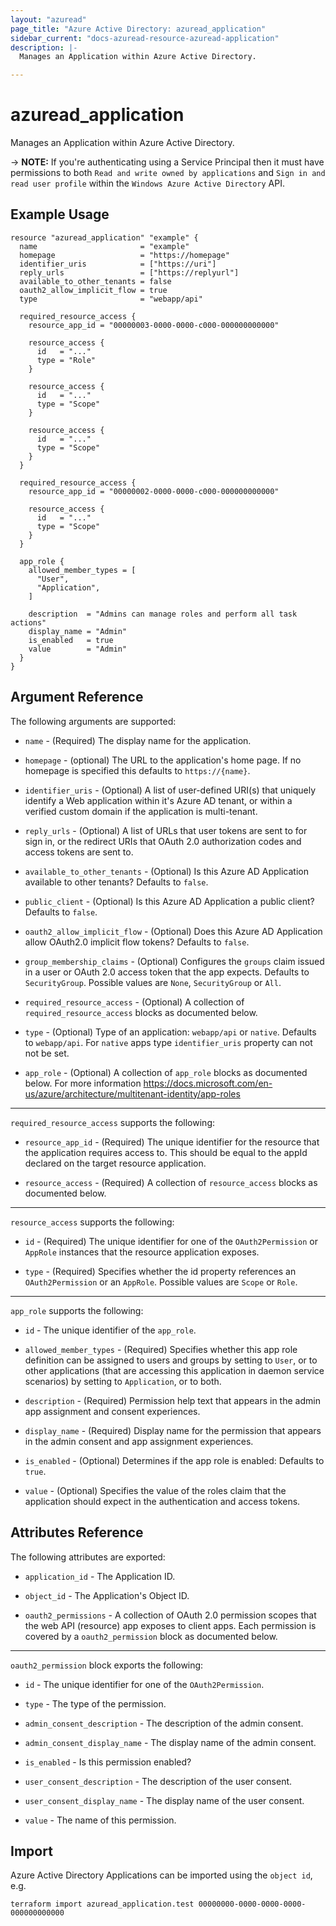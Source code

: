 ```yaml
---
layout: "azuread"
page_title: "Azure Active Directory: azuread_application"
sidebar_current: "docs-azuread-resource-azuread-application"
description: |-
  Manages an Application within Azure Active Directory.

---
```


# azuread_application

Manages an Application within Azure Active Directory.

-> **NOTE:** If you're authenticating using a Service Principal then it must have permissions to both `Read and write owned by applications` and `Sign in and read user profile` within the `Windows Azure Active Directory` API.

## Example Usage

```hcl
resource "azuread_application" "example" {
  name                       = "example"
  homepage                   = "https://homepage"
  identifier_uris            = ["https://uri"]
  reply_urls                 = ["https://replyurl"]
  available_to_other_tenants = false
  oauth2_allow_implicit_flow = true
  type                       = "webapp/api"

  required_resource_access {
    resource_app_id = "00000003-0000-0000-c000-000000000000"

    resource_access {
      id   = "..."
      type = "Role"
    }

    resource_access {
      id   = "..."
      type = "Scope"
    }

    resource_access {
      id   = "..."
      type = "Scope"
    }
  }

  required_resource_access {
    resource_app_id = "00000002-0000-0000-c000-000000000000"

    resource_access {
      id   = "..."
      type = "Scope"
    }
  }

  app_role {
    allowed_member_types = [
      "User",
      "Application",
    ]

    description  = "Admins can manage roles and perform all task actions"
    display_name = "Admin"
    is_enabled   = true
    value        = "Admin"
  }
}
```

## Argument Reference

The following arguments are supported:

* `name` - (Required) The display name for the application.

* `homepage` - (optional) The URL to the application's home page. If no homepage is specified this defaults to `https://{name}`.

* `identifier_uris` - (Optional) A list of user-defined URI(s) that uniquely identify a Web application within it's Azure AD tenant, or within a verified custom domain if the application is multi-tenant.

* `reply_urls` - (Optional) A list of URLs that user tokens are sent to for sign in, or the redirect URIs that OAuth 2.0 authorization codes and access tokens are sent to.

* `available_to_other_tenants` - (Optional) Is this Azure AD Application available to other tenants? Defaults to `false`.

* `public_client` - (Optional) Is this Azure AD Application a public client? Defaults to `false`.

* `oauth2_allow_implicit_flow` - (Optional) Does this Azure AD Application allow OAuth2.0 implicit flow tokens? Defaults to `false`.

* `group_membership_claims` - (Optional) Configures the `groups` claim issued in a user or OAuth 2.0 access token that the app expects. Defaults to `SecurityGroup`. Possible values are `None`, `SecurityGroup` or `All`.

* `required_resource_access` - (Optional) A collection of `required_resource_access` blocks as documented below.

* `type` - (Optional) Type of an application: `webapp/api` or `native`. Defaults to `webapp/api`. For `native` apps type `identifier_uris` property can not not be set.

* `app_role` - (Optional) A collection of `app_role` blocks as documented below. For more information https://docs.microsoft.com/en-us/azure/architecture/multitenant-identity/app-roles

---

`required_resource_access` supports the following:

* `resource_app_id` - (Required) The unique identifier for the resource that the application requires access to. This should be equal to the appId declared on the target resource application.

* `resource_access` - (Required) A collection of `resource_access` blocks as documented below.

---

`resource_access` supports the following:

* `id` - (Required) The unique identifier for one of the `OAuth2Permission` or `AppRole` instances that the resource application exposes.

* `type` - (Required) Specifies whether the id property references an `OAuth2Permission` or an `AppRole`. Possible values are `Scope` or `Role`.

---

`app_role` supports the following:

* `id` - The unique identifier of the `app_role`.

* `allowed_member_types` - (Required) Specifies whether this app role definition can be assigned to users and groups by setting to `User`, or to other applications (that are accessing this application in daemon service scenarios) by setting to `Application`, or to both.

* `description` - (Required) Permission help text that appears in the admin app assignment and consent experiences.

* `display_name` - (Required) Display name for the permission that appears in the admin consent and app assignment experiences.

* `is_enabled` - (Optional) Determines if the app role is enabled: Defaults to `true`.

* `value` - (Optional) Specifies the value of the roles claim that the application should expect in the authentication and access tokens.

## Attributes Reference

The following attributes are exported:

* `application_id` - The Application ID.

* `object_id` - The Application's Object ID.

* `oauth2_permissions` - A collection of OAuth 2.0 permission scopes that the web API (resource) app exposes to client apps. Each permission is covered by a `oauth2_permission` block as documented below.

---

`oauth2_permission` block exports the following:

* `id` - The unique identifier for one of the `OAuth2Permission`.

* `type` - The type of the permission.

* `admin_consent_description` - The description of the admin consent.

* `admin_consent_display_name` - The display name of the admin consent.

* `is_enabled` - Is this permission enabled?

* `user_consent_description` - The description of the user consent.

* `user_consent_display_name` - The display name of the user consent.

* `value` - The name of this permission.

## Import

Azure Active Directory Applications can be imported using the `object id`, e.g.

```shell
terraform import azuread_application.test 00000000-0000-0000-0000-000000000000
```

